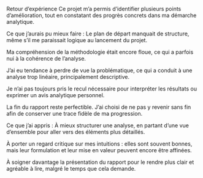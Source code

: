 Retour d’expérience
Ce projet m’a permis d’identifier plusieurs points d’amélioration, tout en constatant des progrès concrets dans ma démarche analytique.

Ce que j’aurais pu mieux faire :
Le plan de départ manquait de structure, même s’il me paraissait logique au lancement du projet.

Ma compréhension de la méthodologie était encore floue, ce qui a parfois nui à la cohérence de l’analyse.

J’ai eu tendance à perdre de vue la problématique, ce qui a conduit à une analyse trop linéaire, principalement descriptive.

Je n’ai pas toujours pris le recul nécessaire pour interpréter les résultats ou exprimer un avis analytique personnel.

La fin du rapport reste perfectible. J’ai choisi de ne pas y revenir sans fin afin de conserver une trace fidèle de ma progression.

Ce que j’ai appris :
À mieux structurer une analyse, en partant d’une vue d’ensemble pour aller vers des éléments plus détaillés.

À porter un regard critique sur mes intuitions : elles sont souvent bonnes, mais leur formulation et leur mise en valeur peuvent encore être affinées.

À soigner davantage la présentation du rapport pour le rendre plus clair et agréable à lire, malgré le temps que cela demande.